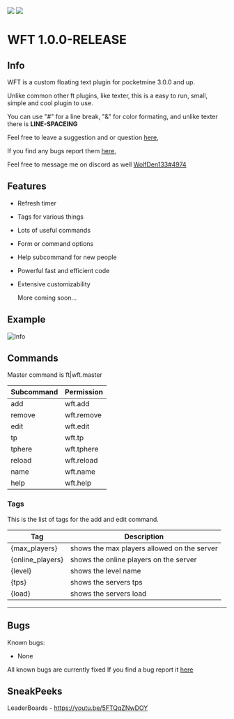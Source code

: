 [![](https://poggit.pmmp.io/shield.state/Wolfies-FloatingText)](https://poggit.pmmp.io/p/Wolfies-FloatingText) [![](https://poggit.pmmp.io/shield.dl/Wolfies-FloatingText)](https://poggit.pmmp.io/p/Wolfies-FloatingText)
# WFT 1.0.0-RELEASE

## Info
WFT is a custom floating text plugin for pocketmine 3.0.0 and up.

Unlike common other ft plugins, like texter, this is a easy to run, small, simple and cool plugin to use.

You can use "#" for a line break, "&" for color formating, and unlike texter there is __LINE-SPACEING__

Feel free to leave a suggestion and or question [here](https://github.com/WolfDen133/WFT/discussions),

If you find any bugs report them [here](https://github.com/WolfDen133/WFT/issues),

Feel free to message me on discord as well [WolfDen133#4974](https://dsc.bio/WolfDen133)

## Features

- Refresh timer
- Tags for various things
- Lots of useful commands
- Form or command options
- Help subcommand for new people 
- Powerful fast and efficient code
- Extensive customizability

  More coming soon...

## Example
![Info](https://i.imgur.com/7UZQGWR.png)

## Commands

Master command is ft|wft.master

Subcommand | Permission
---------|----------
add|wft.add
remove|wft.remove
edit|wft.edit
tp|wft.tp
tphere|wft.tphere
reload|wft.reload
name|wft.name
help|wft.help

  ### Tags

  This is the list of tags for the add and edit command.

  Tag|Description
  -|-
  {max_players}|shows the max players allowed on the server
  {online_players}|shows the online players on the server
  {level}|shows the level name
  {tps}|shows the servers tps
  {load}|shows the servers load
  --------

## Bugs
Known bugs:
 - None
  
All known bugs are currently fixed
If you find a bug report it [here](https://github.com/WolfDen133/WFT/issues)

## SneakPeeks

LeaderBoards -
https://youtu.be/5FTQqZNwDOY

